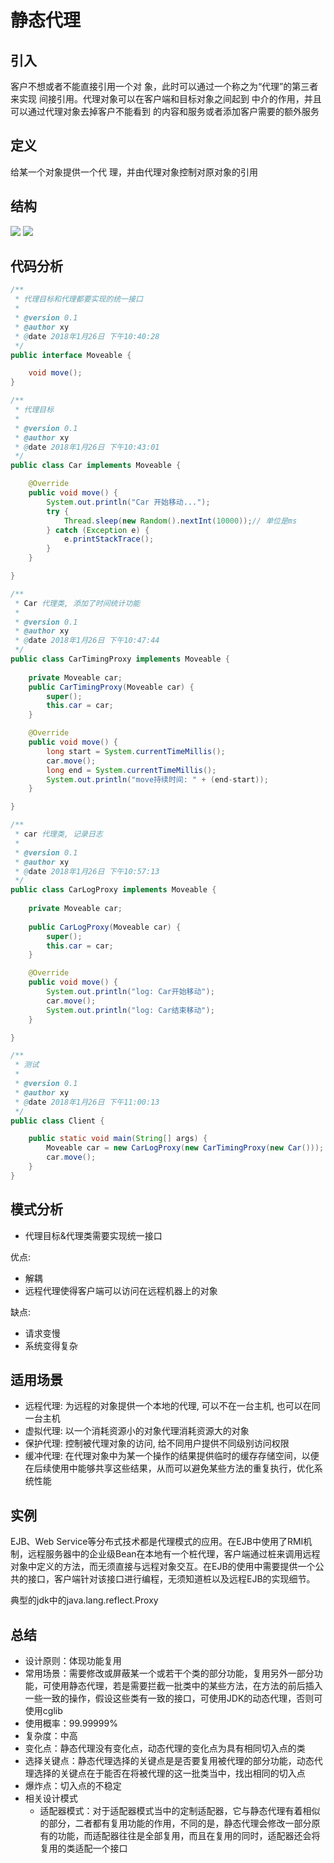 # 静态代理

## 引入

客户不想或者不能直接引用一个对 象，此时可以通过一个称之为“代理”的第三者来实现 间接引用。代理对象可以在客户端和目标对象之间起到 中介的作用，并且可以通过代理对象去掉客户不能看到 的内容和服务或者添加客户需要的额外服务

## 定义

给某一个对象提供一个代 理，并由代理对象控制对原对象的引用

## 结构

![](../../assets/pic17.png)
![](../../assets/pic18.png)


## 代码分析

```java
/**
 * 代理目标和代理都要实现的统一接口
 *
 * @version 0.1
 * @author xy
 * @date 2018年1月26日 下午10:40:28
 */
public interface Moveable {

    void move();
}

/**
 * 代理目标
 *
 * @version 0.1
 * @author xy
 * @date 2018年1月26日 下午10:43:01
 */
public class Car implements Moveable {

    @Override
    public void move() {
        System.out.println("Car 开始移动...");
        try {
            Thread.sleep(new Random().nextInt(10000));// 单位是ms
        } catch (Exception e) {
            e.printStackTrace();
        }
    }

}

/**
 * Car 代理类, 添加了时间统计功能
 *
 * @version 0.1
 * @author xy
 * @date 2018年1月26日 下午10:47:44
 */
public class CarTimingProxy implements Moveable {
    
    private Moveable car;
    public CarTimingProxy(Moveable car) {
        super();
        this.car = car;
    }

    @Override
    public void move() {
        long start = System.currentTimeMillis();
        car.move();
        long end = System.currentTimeMillis();
        System.out.println("move持续时间: " + (end-start));
    }

}

/**
 * car 代理类, 记录日志
 *
 * @version 0.1
 * @author xy
 * @date 2018年1月26日 下午10:57:13
 */
public class CarLogProxy implements Moveable {
    
    private Moveable car;
    
    public CarLogProxy(Moveable car) {
        super();
        this.car = car;
    }

    @Override
    public void move() {
        System.out.println("log: Car开始移动");
        car.move();
        System.out.println("log: Car结束移动");
    }

}

/**
 * 测试
 *
 * @version 0.1
 * @author xy
 * @date 2018年1月26日 下午11:00:13
 */
public class Client {

    public static void main(String[] args) {
        Moveable car = new CarLogProxy(new CarTimingProxy(new Car()));
        car.move();
    }
}

```

## 模式分析

* 代理目标&代理类需要实现统一接口

优点:

*   解耦
*   远程代理使得客户端可以访问在远程机器上的对象

缺点:

*   请求变慢
*   系统变得复杂

## 适用场景

*   远程代理: 为远程的对象提供一个本地的代理, 可以不在一台主机, 也可以在同一台主机
*   虚拟代理: 以一个消耗资源小的对象代理消耗资源大的对象
*   保护代理: 控制被代理对象的访问, 给不同用户提供不同级别访问权限
*   缓冲代理: 在代理对象中为某一个操作的结果提供临时的缓存存储空间，以便在后续使用中能够共享这些结果，从而可以避免某些方法的重复执行，优化系统性能

## 实例

EJB、Web Service等分布式技术都是代理模式的应用。在EJB中使用了RMI机制，远程服务器中的企业级Bean在本地有一个桩代理，客户端通过桩来调用远程对象中定义的方法，而无须直接与远程对象交互。在EJB的使用中需要提供一个公共的接口，客户端针对该接口进行编程，无须知道桩以及远程EJB的实现细节。

典型的jdk中的java.lang.reflect.Proxy

## 总结

*   设计原则：体现功能复用
*   常用场景：需要修改或屏蔽某一个或若干个类的部分功能，复用另外一部分功能，可使用静态代理，若是需要拦截一批类中的某些方法，在方法的前后插入一些一致的操作，假设这些类有一致的接口，可使用JDK的动态代理，否则可使用cglib
*   使用概率：99.99999%
*   复杂度：中高
*   变化点：静态代理没有变化点，动态代理的变化点为具有相同切入点的类
*   选择关键点：静态代理选择的关键点是是否要复用被代理的部分功能，动态代理选择的关键点在于能否在将被代理的这一批类当中，找出相同的切入点
*   爆炸点：切入点的不稳定
*   相关设计模式
    *   适配器模式：对于适配器模式当中的定制适配器，它与静态代理有着相似的部分，二者都有复用功能的作用，不同的是，静态代理会修改一部分原有的功能，而适配器往往是全部复用，而且在复用的同时，适配器还会将复用的类适配一个接口